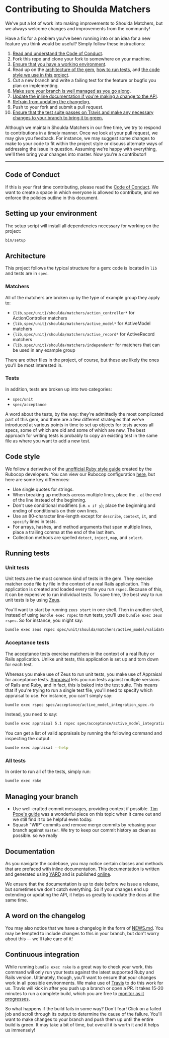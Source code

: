 # Contributing to Shoulda Matchers

We've put a lot of work into making improvements to Shoulda Matchers, but we
always welcome changes and improvements from the community!

Have a fix for a problem you've been running into or an idea for a new feature
you think would be useful? Simply follow these instructions:

1. [Read and understand the Code of Conduct](#code-of-conduct).
1. Fork this repo and clone your fork to somewhere on your machine.
1. [Ensure that you have a working environment](#setting-up-your-environment).
1. Read up on the [architecture of the gem](#architecture), [how to run
   tests](#running-tests), and [the code style we use in this
   project](#code-style).
1. Cut a new branch and write a failing test for the feature or bugfix you plan
   on implementing.
1. [Make sure your branch is well managed as you go
   along](#managing-your-branch).
1. [Update the inline documentation if you're making a change to the
   API](#documentation).
1. [Refrain from updating the changelog.](#a-word-on-the-changelog)
1. Push to your fork and submit a pull request.
1. [Ensure that the test suite passes on Travis and make any necessary changes
   to your branch to bring it to green.](#continuous-integration)

Although we maintain Shoulda Matchers in our free time, we try to respond to
contributions in a timely manner. Once we look at your pull request, we may give
you feedback. For instance, we may suggest some changes to make to your code to
fit within the project style or discuss alternate ways of addressing the issue
in question. Assuming we're happy with everything, we'll then bring your changes
into master. Now you're a contributor!

---

## Code of Conduct

If this is your first time contributing, please read the [Code of Conduct]. We
want to create a space in which everyone is allowed to contribute, and we
enforce the policies outline in this document.

[Code of Conduct]: https://thoughtbot.com/open-source-code-of-conduct

## Setting up your environment

The setup script will install all dependencies necessary for working on the
project:

```bash
bin/setup
```

## Architecture

This project follows the typical structure for a gem: code is located in `lib`
and tests are in `spec`.

### Matchers

All of the matchers are broken up by the type of example group they apply to:

* `{lib,spec/unit}/shoulda/matchers/action_controller*` for ActionController
  matchers
* `{lib,spec/unit}/shoulda/matchers/active_model*` for ActiveModel matchers
* `{lib,spec/unit}/shoulda/matchers/active_record*` for ActiveRecord matchers
* `{lib,spec/unit}/shoulda/matchers/independent*` for matchers that can be used
  in any example group

There are other files in the project, of course, but these are likely the ones
you'll be most interested in.

### Tests

In addition, tests are broken up into two categories:

* `spec/unit`
* `spec/acceptance`

A word about the tests, by the way: they're admittedly the most complicated part
of this gem, and there are a few different strategies that we've introduced at
various points in time to set up objects for tests across all specs, some of
which are old and some of which are new. The best approach for writing tests is
probably to copy an existing test in the same file as where you want to add a
new test.

## Code style

We follow a derivative of the [unofficial Ruby style guide] created by the
Rubocop developers. You can view our Rubocop configuration [here], but here are
some key differences:

* Use single quotes for strings.
* When breaking up methods across multiple lines, place the `.` at the end of
  the line instead of the beginning.
* Don't use conditional modifiers (i.e. `x if y`); place the beginning and
  ending of conditionals on their own lines.
* Use an 80-character line-length except for `describe`, `context`, `it`, and
  `specify` lines in tests.
* For arrays, hashes, and method arguments that span multiple lines, place a
  trailing comma at the end of the last item.
* Collection methods are spelled `detect`, `inject`, `map`, and `select`.

[unofficial Ruby style guide]: https://github.com/rubocop-hq/ruby-style-guide
[here]: .rubocop.yml

## Running tests

### Unit tests

Unit tests are the most common kind of tests in the gem. They exercise matcher
code file by file in the context of a real Rails application. This application
is created and loaded every time you run `rspec`. Because of this, it can be
expensive to run individual tests. To save time, the best way to run unit tests
is by using [Zeus].

[Zeus]: https://github.com/burke/zeus

You'll want to start by running `zeus start` in one shell. Then in another
shell, instead of using `bundle exec rspec` to run tests, you'll use `bundle
exec zeus rspec`. So for instance, you might say:

```bash
bundle exec zeus rspec spec/unit/shoulda/matchers/active_model/validate_inclusion_of_matcher_spec.rb
```

### Acceptance tests

The acceptance tests exercise matchers in the context of a real Ruby or Rails
application. Unlike unit tests, this application is set up and torn down for
each test.

Whereas you make use of Zeus to run unit tests, you make use of Appraisal for
acceptance tests. [Appraisal] lets you run tests against multiple versions of
Rails and Ruby, and in fact, this is baked into the test suite. This means that
if you're trying to run a single test file, you'll need to specify which
appraisal to use. For instance, you can't simply say:

[Appraisal]: https://github.com/thoughtbot/appraisal

```bash
bundle exec rspec spec/acceptance/active_model_integration_spec.rb
```

Instead, you need to say:

```bash
bundle exec appraisal 5.1 rspec spec/acceptance/active_model_integration_spec.rb
```

You can get a list of valid appraisals by running the following command and
inspecting the output:

```bash
bundle exec appraisal --help
```

### All tests

In order to run all of the tests, simply run:

```bash
bundle exec rake
```

## Managing your branch

* Use well-crafted commit messages, providing context if possible. [Tim Pope's
  guide] was a wonderful piece on this topic when it came out and we still find
  it to be helpful even today.
* Squash "WIP" commits and remove merge commits by rebasing your branch against
  `master`. We try to keep our commit history as clean as possible. so we really

[Tim Pope's guide]: https://tbaggery.com/2008/04/19/a-note-about-git-commit-messages.html

## Documentation

As you navigate the codebase, you may notice certain classes and methods that
are prefaced with inline documentation. This documentation is written and
generated using [YARD][yard] and is published [online][rubydocs].

[rubydocs]: https://matchers.shoulda.io/docs
[yard]: https://github.com/lsegal/yard

We ensure that the documentation is up to date before we issue a release, but
sometimes we don't catch everything. So if your changes end up extending or
updating the API, it helps us greatly to update the docs at the same time.

## A word on the changelog

You may also notice that we have a changelog in the form of [NEWS.md](NEWS.md).
You may be tempted to include changes to this in your branch, but don't worry
about this -- we'll take care of it!

## Continuous integration

While running `bundle exec rake` is a great way to check your work, this command
will only run your tests against the latest supported Ruby and Rails version.
Ultimately, though, you'll want to ensure that your changes work in all possible
environments. We make use of [Travis][travis] to do this work for us. Travis
will kick in after you push up a branch or open a PR. It takes 15-20 minutes to
run a complete build, which you are free to
[monitor as it progresses][shoulda-matchers-on-travis].

[shoulda-matchers-on-travis]: https://travis-ci.org/thoughtbot/shoulda-matchers

So what happens if the build fails in some way? Don't fear! Click on a failed
job and scroll through its output to determine the cause of the failure. You'll
want to make changes to your branch and push them up until the entire build is
green. It may take a bit of time, but overall it is worth it and it helps us
immensely!

[travis]: https://travis-ci.org/
